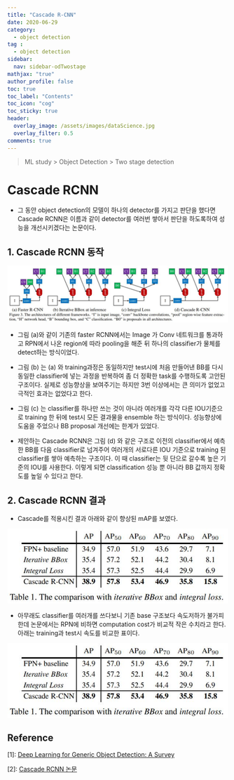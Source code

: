 ```yaml
---
title: "Cascade R-CNN"
date: 2020-06-29
category:
  - object detection
tag :
  - object detection
sidebar:
  nav: sidebar-odTwostage
mathjax: "true"
author_profile: false
toc: true
toc_label: "Contents"
toc_icon: "cog"
toc_sticky: true
header:
  overlay_image: /assets/images/dataScience.jpg
  overlay_filter: 0.5
comments: true
---
```


> ML study > Object Detection > Two stage detection

<script type="text/javascript" 
src="https://cdn.mathjax.org/mathjax/latest/MathJax.js?config=TeX-AMS_HTML">
</script>

# Cascade RCNN
- 그 동안 object detection의 모델이 하나의 detector를 가지고 판단을 했다면 Cascade RCNN은 이름과 같이 detector를 여러번 쌓아서 판단을 하도록하여 성능을 개선시키겠다는 논문이다.

## 1. Cascade RCNN 동작

<center><img src="/assets/images/od/cascadeRCNN03.jpg" ></center>

- 그림 (a)와 같이 기존의 faster RCNN에서는 Image 가 Conv 네트워크를 통과하고 RPN에서 나온 region에 따라 pooling을 해준 뒤 하나의 classifier가 물체를 detect하는 방식이었다.

- 그림 (b) 는 (a) 와 training과정은 동일하지만 test시에 처음 만들어낸 BB를 다시 동일한 classifier에 넣는 과정을 반복하여 좀 더 정확한 task를 수행하도록 고안된 구조이다. 실제로 성능향상을 보여주기는 하지만 3번 이상에서는 큰 의미가 없었고 극적인 효과는 없었다고 한다.


- 그림 (c) 는 classifier를 하나만 쓰는 것이 아니라 여러개를 각각 다른 IOU기준으로 training 한 뒤에 test시 모든 결과물을 ensemble 하는 방식이다. 성능향상에 도움을 주었으나 BB proposal 개선에는 한계가 있었다.

- 제안하는 Cascade RCNN은 그림 (d) 와 같은 구조로 이전의 classifier에서 예측한 BB를 다음 classifier로 넘겨주어 여러개의 서로다른 IOU 기준으로 training 된 classifier를 쌓아 예측하는 구조이다. 이 때 classifier는 뒷 단으로 갈수록 높은 기준의 IOU를 사용한다. 이렇게 되면 classification 성능 뿐 아니라 BB 값까지 정확도를 높일 수 있다고 한다. 



## 2. Cascade RCNN 결과

- Cascade를 적용시킨 결과 아래와 같이 향상된 mAP를 보였다.

<center><img src="/assets/images/od/cascadeRCNNT01.jpg" ></center>

- 아무래도 classifier를 여러개를 쓰다보니 기존 base 구조보다 속도저하가 불가피한데 논문에서는 RPN에 비하면 computation cost가 비교적 작은 수치라고 한다. 아래는 training과 test시 속도를 비교한 표이다.

<center><img src="/assets/images/od/cascadeRCNNT01.jpg" ></center>



## Reference
\[1]: [Deep Learning for Generic Object Detection: A Survey](https://doi.org/10.1007/s11263-019-01247-4)

\[2]: [Cascade RCNN 논문](https://arxiv.org/pdf/1712.00726.pdf)





<br><br>
